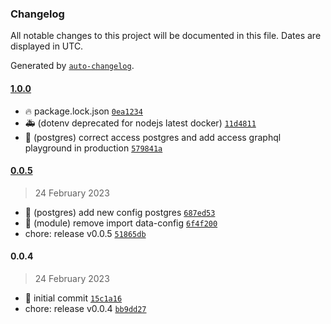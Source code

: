 ### Changelog

All notable changes to this project will be documented in this file. Dates are displayed in UTC.

Generated by [`auto-changelog`](https://github.com/CookPete/auto-changelog).

#### [1.0.0](https://github.com/elixian/boilpart-api-nestjs-graphql/compare/0.0.5...1.0.0)

- :fire: package.lock.json [`0ea1234`](https://github.com/elixian/boilpart-api-nestjs-graphql/commit/0ea12348c9870292bd1d8dd9a46d63483ad8f023)
- :ambulance: (dotenv deprecated for nodejs latest docker) [`11d4811`](https://github.com/elixian/boilpart-api-nestjs-graphql/commit/11d4811f8f21e57d924363dabd2c633df9f6a5fe)
- :whale: (postgres) correct access postgres and add access graphql playground in production [`579841a`](https://github.com/elixian/boilpart-api-nestjs-graphql/commit/579841a07d3f6cbbe5cf243cb9a35f39b55203cc)

#### [0.0.5](https://github.com/elixian/boilpart-api-nestjs-graphql/compare/0.0.4...0.0.5)

> 24 February 2023

- :whale: (postgres) add new config postgres [`687ed53`](https://github.com/elixian/boilpart-api-nestjs-graphql/commit/687ed5342a3b1945bc24b1fb2d3361f592ef6e9b)
- :bug: (module) remove import data-config [`6f4f200`](https://github.com/elixian/boilpart-api-nestjs-graphql/commit/6f4f2009bab0c9319850092f4e9ce333193544ab)
- chore: release v0.0.5 [`51865db`](https://github.com/elixian/boilpart-api-nestjs-graphql/commit/51865db5535e56b471ddef244e1b1122dc9486bf)

#### 0.0.4

> 24 February 2023

- :tada: initial commit [`15c1a16`](https://github.com/elixian/boilpart-api-nestjs-graphql/commit/15c1a16133be47253149b04549ac56234e95745d)
- chore: release v0.0.4 [`bb9dd27`](https://github.com/elixian/boilpart-api-nestjs-graphql/commit/bb9dd27aba0e8c48600e0219a2521a4e2eed5c83)
